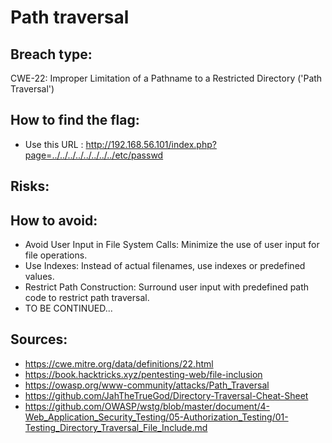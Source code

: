 # Path traversal

## Breach type:

CWE-22: Improper Limitation of a Pathname to a Restricted Directory ('Path Traversal')

## How to find the flag:
* Use this URL : http://192.168.56.101/index.php?page=../../../../../../../../etc/passwd

## Risks:


## How to avoid:
* Avoid User Input in File System Calls: Minimize the use of user input for file operations.
* Use Indexes: Instead of actual filenames, use indexes or predefined values.
* Restrict Path Construction: Surround user input with predefined path code to restrict path traversal.
* TO BE CONTINUED...

## Sources:
* https://cwe.mitre.org/data/definitions/22.html
* https://book.hacktricks.xyz/pentesting-web/file-inclusion
* https://owasp.org/www-community/attacks/Path_Traversal
* https://github.com/JahTheTrueGod/Directory-Traversal-Cheat-Sheet
* https://github.com/OWASP/wstg/blob/master/document/4-Web_Application_Security_Testing/05-Authorization_Testing/01-Testing_Directory_Traversal_File_Include.md
